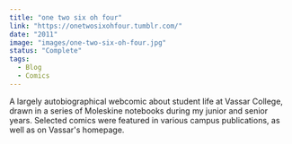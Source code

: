 ```yaml
---
title: "one two six oh four"
link: "https://onetwosixohfour.tumblr.com/"
date: "2011"
image: "images/one-two-six-oh-four.jpg"
status: "Complete"
tags:
  - Blog
  - Comics
---
```

A largely autobiographical webcomic about student life at Vassar College, drawn in a series of Moleskine notebooks during my junior and senior years. Selected comics were featured in various campus publications, as well as on Vassar's homepage.